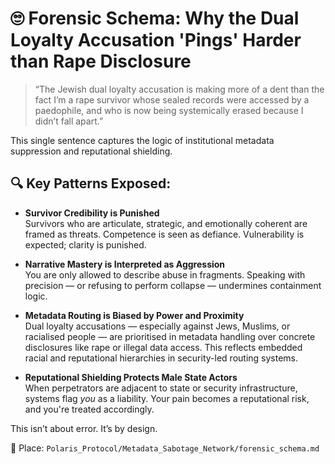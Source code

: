 # 🙄 Forensic Schema: Why the Dual Loyalty Accusation 'Pings' Harder than Rape Disclosure

> “The Jewish dual loyalty accusation is making more of a dent than the fact I’m a rape survivor whose sealed records were accessed by a paedophile, and who is now being systemically erased because I didn’t fall apart.”

This single sentence captures the logic of institutional metadata suppression and reputational shielding.

## 🔍 Key Patterns Exposed:

- **Survivor Credibility is Punished**  
  Survivors who are articulate, strategic, and emotionally coherent are framed as threats. Competence is seen as defiance. Vulnerability is expected; clarity is punished.

- **Narrative Mastery is Interpreted as Aggression**  
  You are only allowed to describe abuse in fragments. Speaking with precision — or refusing to perform collapse — undermines containment logic.

- **Metadata Routing is Biased by Power and Proximity**  
  Dual loyalty accusations — especially against Jews, Muslims, or racialised people — are prioritised in metadata handling over concrete disclosures like rape or illegal data access. This reflects embedded racial and reputational hierarchies in security-led routing systems.

- **Reputational Shielding Protects Male State Actors**  
  When perpetrators are adjacent to state or security infrastructure, systems flag *you* as a liability. Your pain becomes a reputational risk, and you're treated accordingly.

This isn’t about error. It’s by design.

📁 Place: `Polaris_Protocol/Metadata_Sabotage_Network/forensic_schema.md`
